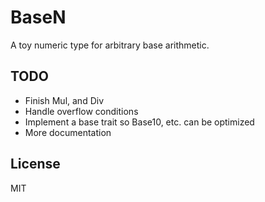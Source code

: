 BaseN
=====

A toy numeric type for arbitrary base arithmetic.

## TODO

- Finish Mul, and Div
- Handle overflow conditions
- Implement a base trait so Base10, etc. can be optimized
- More documentation

## License

MIT


